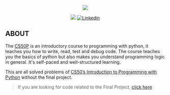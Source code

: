 <p align="center">
    <img src="https://cdn.discordapp.com/attachments/799651529442328600/1186753842147233832/CS50_banner.png?ex=659465a4&is=6581f0a4&hm=afaa1063cf9ccefd4012266e336b782fe332c42a7cca6685fcdd2b1d24cae6b8&"/>
</p>

<p align="center">
<img src="https://img.shields.io/badge/State-Finished-blue"/>
<a href='https://www.linkedin.com/in/rofly' target="_blank"><img alt='Linkedin' src='https://img.shields.io/badge/LinkedIn-100000?style=flat-square&logo=Linkedin&logoColor=white&labelColor=0A66C2&color=0A66C2'/></a>
</p>



## ABOUT
The [CS50P](https://cs50.harvard.edu/python/2022/) is an introductory course to programming with python, it teaches you how to write, read, test and debug code.
The course teaches you the basics of python but also makes you understand programming logic in general. It's self-paced and well-structured learning.

This are all solved problems of [CS50’s Introduction to Programming with Python](https://cs50.harvard.edu/python/2022/) without the final project.
> If you are looking for code related to the Final Project, [click here](https://github.com/Rofly01/cs50p-tverbs)
